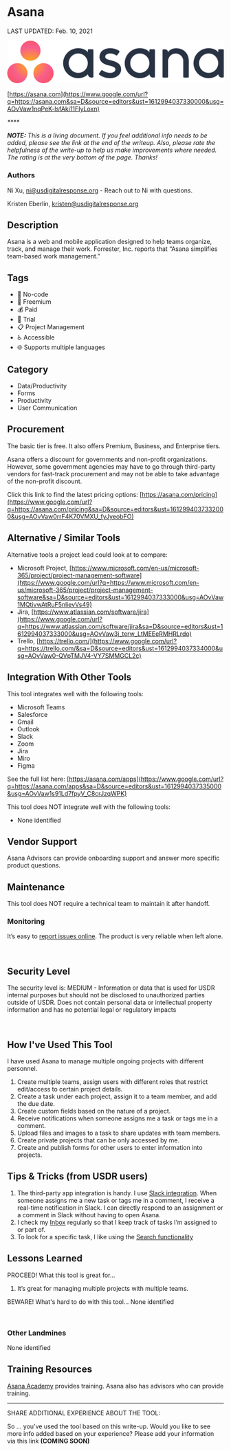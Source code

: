 # Asana

LAST UPDATED: Feb. 10,  2021

![](.gitbook/assets/asana.png)

[https://asana.com](https://www.google.com/url?q=https://asana.com&sa=D&source=editors&ust=1612994037330000&usg=AOvVaw1nqPeK-lsfAki11FIyLoxn) 

_\*\*\*\*_

_**NOTE:** This is a living document. If you feel additional info needs to be added, please see the link at the end of the writeup. Also, please rate the helpfulness of the write-up to help us make improvements where needed. The rating is at the very bottom of the page. Thanks!_

### Authors <a id="h.90yeurmkrgno"></a>

Ni Xu, [ni@usdigitalresponse.org](mailto:ni@usdigitalresponse.org) - Reach out to Ni with questions.

Kristen Eberlin, [kristen@usdigitalresponse.org](mailto:kristen@usdigitalresponse.org) 

## Description <a id="h.7w7zez36b1wy"></a>

Asana is a web and mobile application designed to help teams organize, track, and manage their work. Forrester, Inc. reports that “Asana simplifies team-based work management.”

## Tags <a id="h.6mnfw9pne09c"></a>

* 🌈 No-code
* 💸 Freemium
* 💰 Paid
* 🥁 Trial
* 📋 Project Management
* ♿ Accessible
* 🌐 Supports multiple languages

## Category <a id="h.275oysyrlu3w"></a>

* Data/Productivity
* Forms
* Productivity
* User Communication

## Procurement <a id="h.vrqjenfsjq1q"></a>

The basic tier is free. It also offers Premium, Business, and Enterprise tiers.

Asana offers a discount for governments and non-profit organizations. However, some government agencies may have to go through third-party vendors for fast-track procurement and may not be able to take advantage of the non-profit discount.

Click this link to find the latest pricing options: [https://asana.com/pricing](https://www.google.com/url?q=https://asana.com/pricing&sa=D&source=editors&ust=1612994037332000&usg=AOvVaw0rrF4K70VMXU_fyJyeobFO) 

## Alternative / Similar Tools <a id="h.ru44st8agyw1"></a>

‌Alternative tools a project lead could look at to compare:

* Microsoft Project, [https://www.microsoft.com/en-us/microsoft-365/project/project-management-software](https://www.google.com/url?q=https://www.microsoft.com/en-us/microsoft-365/project/project-management-software&sa=D&source=editors&ust=1612994037333000&usg=AOvVaw1MQtivwAtRuF5nlievVs49)
* Jira, [https://www.atlassian.com/software/jira](https://www.google.com/url?q=https://www.atlassian.com/software/jira&sa=D&source=editors&ust=1612994037333000&usg=AOvVaw3j_terw_LtMEEeRMHRLrdo) 
* Trello, [https://trello.com/](https://www.google.com/url?q=https://trello.com/&sa=D&source=editors&ust=1612994037334000&usg=AOvVaw0-QVpTMJV4-VY7SMMGCL2c) 

## Integration With Other Tools <a id="h.ojoayjospnj2"></a>

This tool integrates well with the following tools:

* ‌Microsoft Teams
* Salesforce
* Gmail
* Outlook
* Slack
* Zoom
* Jira
* Miro
* Figma

See the full list here: [https://asana.com/apps](https://www.google.com/url?q=https://asana.com/apps&sa=D&source=editors&ust=1612994037335000&usg=AOvVaw1s91Ld7fpyV_C8crJzqWPK) 

This tool does NOT integrate well with the following tools:

* None identified

## Vendor Support <a id="h.e50orjda7y75"></a>

‌Asana Advisors can provide onboarding support and answer more specific product questions.

## Maintenance <a id="h.fk85mkv3i8oh"></a>

This tool does NOT require a technical team to maintain it after handoff.

### Monitoring <a id="h.mkbsvjvtwwdv"></a>

It’s easy to [report issues online](https://www.google.com/url?q=https://forum.asana.com/t/how-to-report-a-bug/37734&sa=D&source=editors&ust=1612994037336000&usg=AOvVaw3TRF3iIgkW030FigQq9M7Z). The product is very reliable when left alone.

‌

## Security Level <a id="h.wp27bo5hatdz"></a>

The security level is: MEDIUM  - Information or data that is used for USDR internal purposes but should not be disclosed to unauthorized parties outside of USDR. Does not contain personal data or intellectual property information and has no potential legal or regulatory impacts

‌

## How I've Used This Tool <a id="h.flwakkvuwzba"></a>

I have used Asana to manage multiple ongoing projects with different personnel.

1. Create multiple teams, assign users with different roles that restrict edit/access to certain project details.
2. Create a task under each project, assign it to a team member, and add the due date.
3. Create custom fields based on the nature of a project.
4. Receive notifications when someone assigns me a task or tags me in a comment.
5. Upload files and images to a task to share updates with team members.
6. Create private projects that can be only accessed by me.
7. Create and publish forms for other users to enter information into projects.

## Tips & Tricks \(from USDR users\) <a id="h.doc1gn3ys4e6"></a>

1. The third-party app integration is handy. I use [Slack integration](https://www.google.com/url?q=https://asana.com/apps&sa=D&source=editors&ust=1612994037338000&usg=AOvVaw3iWJXokR0e0xb3NkhHn2vZ). When someone assigns me a new task or tags me in a comment, I receive a real-time notification in Slack. I can directly respond to an assignment or a comment in Slack without having to open Asana.
2. I check my [Inbox](https://www.google.com/url?q=https://asana.com/guide/help/fundamentals/inbox&sa=D&source=editors&ust=1612994037338000&usg=AOvVaw2_PJbuUG226CY5RhHb5jBm) regularly so that I keep track of tasks I’m assigned to or part of.  
3. To look for a specific task, I like using the [Search functionality](https://www.google.com/url?q=https://asana.com/guide/help/fundamentals/search&sa=D&source=editors&ust=1612994037339000&usg=AOvVaw0DZplP1YODoNBZlaT_KvGe)

## Lessons Learned <a id="h.9j1dk9qzdv6e"></a>

PROCEED! What this tool is great for...

1. It’s great for managing multiple projects with multiple teams.

BEWARE! What's hard to do with this tool… None identified

‌

### Other Landmines <a id="h.595aawa0ekya"></a>

None identified

## Training Resources <a id="h.jjhr8ylgtcxa"></a>

[‌Asana Academy](https://www.google.com/url?q=https://academy.asana.com/&sa=D&source=editors&ust=1612994037340000&usg=AOvVaw2g9DFUtRyYlUFHKWYuxuYN) provides training. Asana also has advisors who can provide training.

--------------------------------------------------------------------------------------------------------------------

SHARE ADDITIONAL EXPERIENCE ABOUT THE TOOL:

So … you’ve used the tool based on this write-up. Would you like to see more info added based on your experience? Please add your information via this link **\(COMING SOON\)**

